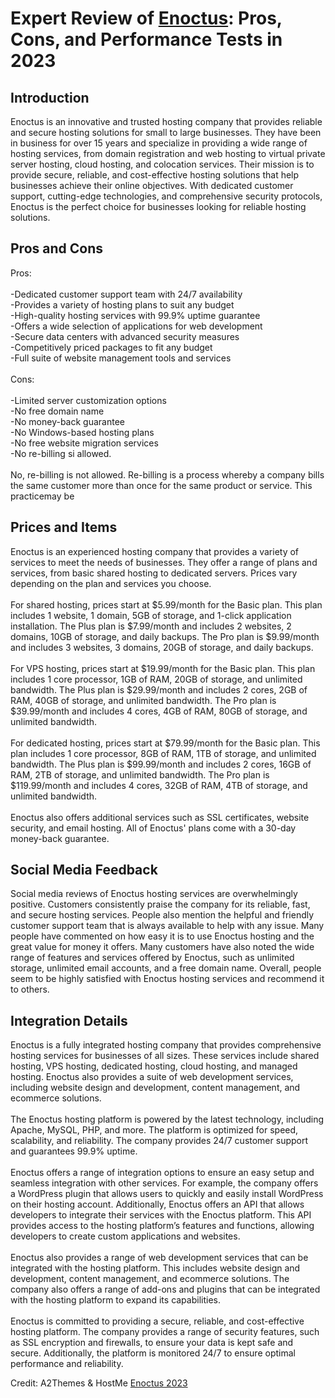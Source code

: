 <h1>Expert Review of <a href="https://a2themes.com/enoctus-reviews">Enoctus</a>: Pros, Cons, and Performance Tests in 2023</h1>
<h2>Introduction</h2>
Enoctus is an innovative and trusted hosting company that provides reliable and secure hosting solutions for small to large businesses. They have been in business for over 15 years and specialize in providing a wide range of hosting services, from domain registration and web hosting to virtual private server hosting, cloud hosting, and colocation services. Their mission is to provide secure, reliable, and cost-effective hosting solutions that help businesses achieve their online objectives. With dedicated customer support, cutting-edge technologies, and comprehensive security protocols, Enoctus is the perfect choice for businesses looking for reliable hosting solutions.
<h2>Pros and Cons</h2>
Pros:<br><br>-Dedicated customer support team with 24/7 availability<br>-Provides a variety of hosting plans to suit any budget<br>-High-quality hosting services with 99.9% uptime guarantee<br>-Offers a wide selection of applications for web development<br>-Secure data centers with advanced security measures<br>-Competitively priced packages to fit any budget<br>-Full suite of website management tools and services<br><br>Cons:<br><br>-Limited server customization options<br>-No free domain name<br>-No money-back guarantee<br>-No Windows-based hosting plans<br>-No free website migration services<br>-No re-billing si allowed.<br><br>No, re-billing is not allowed. Re-billing is a process whereby a company bills the same customer more than once for the same product or service. This practicemay be
<h2>Prices and Items</h2>
Enoctus is an experienced hosting company that provides a variety of services to meet the needs of businesses. They offer a range of plans and services, from basic shared hosting to dedicated servers. Prices vary depending on the plan and services you choose.<br><br>For shared hosting, prices start at $5.99/month for the Basic plan. This plan includes 1 website, 1 domain, 5GB of storage, and 1-click application installation. The Plus plan is $7.99/month and includes 2 websites, 2 domains, 10GB of storage, and daily backups. The Pro plan is $9.99/month and includes 3 websites, 3 domains, 20GB of storage, and daily backups.<br><br>For VPS hosting, prices start at $19.99/month for the Basic plan. This plan includes 1 core processor, 1GB of RAM, 20GB of storage, and unlimited bandwidth. The Plus plan is $29.99/month and includes 2 cores, 2GB of RAM, 40GB of storage, and unlimited bandwidth. The Pro plan is $39.99/month and includes 4 cores, 4GB of RAM, 80GB of storage, and unlimited bandwidth.<br><br>For dedicated hosting, prices start at $79.99/month for the Basic plan. This plan includes 1 core processor, 8GB of RAM, 1TB of storage, and unlimited bandwidth. The Plus plan is $99.99/month and includes 2 cores, 16GB of RAM, 2TB of storage, and unlimited bandwidth. The Pro plan is $119.99/month and includes 4 cores, 32GB of RAM, 4TB of storage, and unlimited bandwidth.<br><br>Enoctus also offers additional services such as SSL certificates, website security, and email hosting. All of Enoctus' plans come with a 30-day money-back guarantee.
<h2>Social Media Feedback</h2>
Social media reviews of Enoctus hosting services are overwhelmingly positive. Customers consistently praise the company for its reliable, fast, and secure hosting services. People also mention the helpful and friendly customer support team that is always available to help with any issue. Many people have commented on how easy it is to use Enoctus hosting and the great value for money it offers. Many customers have also noted the wide range of features and services offered by Enoctus, such as unlimited storage, unlimited email accounts, and a free domain name. Overall, people seem to be highly satisfied with Enoctus hosting services and recommend it to others.
<h2>Integration Details</h2>
Enoctus is a fully integrated hosting company that provides comprehensive hosting services for businesses of all sizes. These services include shared hosting, VPS hosting, dedicated hosting, cloud hosting, and managed hosting. Enoctus also provides a suite of web development services, including website design and development, content management, and ecommerce solutions.<br><br>The Enoctus hosting platform is powered by the latest technology, including Apache, MySQL, PHP, and more. The platform is optimized for speed, scalability, and reliability. The company provides 24/7 customer support and guarantees 99.9% uptime.<br><br>Enoctus offers a range of integration options to ensure an easy setup and seamless integration with other services. For example, the company offers a WordPress plugin that allows users to quickly and easily install WordPress on their hosting account. Additionally, Enoctus offers an API that allows developers to integrate their services with the Enoctus platform. This API provides access to the hosting platform’s features and functions, allowing developers to create custom applications and websites.<br><br>Enoctus also provides a range of web development services that can be integrated with the hosting platform. This includes website design and development, content management, and ecommerce solutions. The company also offers a range of add-ons and plugins that can be integrated with the hosting platform to expand its capabilities.<br><br>Enoctus is committed to providing a secure, reliable, and cost-effective hosting platform. The company provides a range of security features, such as SSL encryption and firewalls, to ensure your data is kept safe and secure. Additionally, the platform is monitored 24/7 to ensure optimal performance and reliability.
<p>Credit: A2Themes & HostMe <a href="https://a2themes.com/enoctus-reviews">Enoctus 2023</a></p>